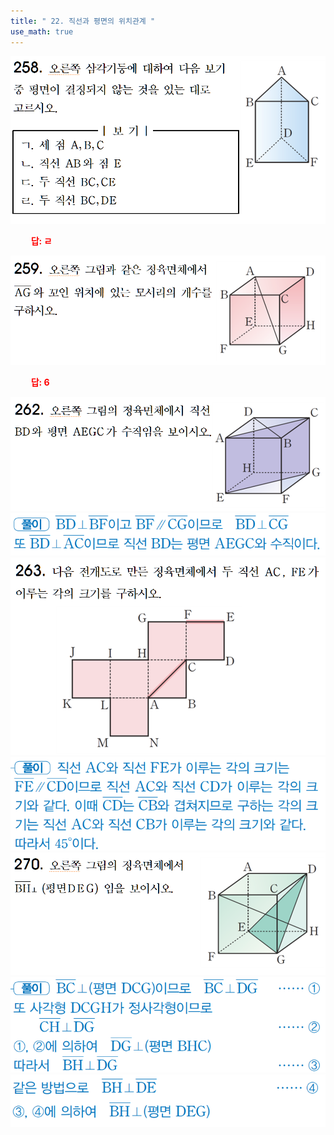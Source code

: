 ```yaml
---
title: " 22. 직선과 평면의 위치관계 "
use_math: true
---
```


<img src="/assets/Pasted image 20240602204650.png"/>

**<span style="color: red;">$\qquad$답: ㄹ</span>**

<img src="/assets/Pasted image 20240602204738.png"/>

**<span style="color: red;">$\qquad$답: $6$</span>**

<img src="/assets/Pasted image 20240602204759.png"/>

<img src="/assets/Pasted image 20240602204946.png"/>

<img src="/assets/Pasted image 20240602204807.png"/>

<img src="/assets/Pasted image 20240602205000.png"/>

<img src="/assets/Pasted image 20240602204820.png"/>

<img src="/assets/Pasted image 20240602205021.png"/>

<img src="/assets/Pasted image 20240602205028.png"/>